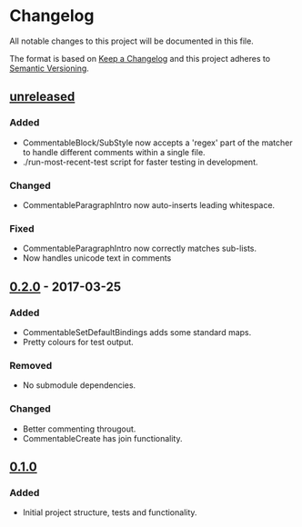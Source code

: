 # Changelog

All notable changes to this project will be documented in this file.

The format is based on [Keep a Changelog](http://keepachangelog.com/)
and this project adheres to [Semantic Versioning](http://semver.org/).

## [unreleased]
### Added
- CommentableBlock/SubStyle now accepts a 'regex' part of the matcher to
  handle different comments within a single file.
- ./run-most-recent-test script for faster testing in development.
### Changed
- CommentableParagraphIntro now auto-inserts leading whitespace.
### Fixed
- CommentableParagraphIntro now correctly matches sub-lists.
- Now handles unicode text in comments

## [0.2.0] - 2017-03-25
### Added
- CommentableSetDefaultBindings adds some standard maps.
- Pretty colours for test output.
### Removed
- No submodule dependencies.
### Changed
- Better commenting througout.
- CommentableCreate has join functionality.

## [0.1.0]
### Added
- Initial project structure, tests and functionality.

[unreleased]: https://www.github.com/FalacerSelene/vim-commentable
[0.2.0]: https://www.github.com/FalacerSelene/vim-commentable/tree/0.2.0
[0.1.0]: https://www.github.com/FalacerSelene/vim-commentable/tree/0.1.0
